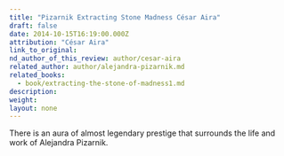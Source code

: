 ```yaml
---
title: "Pizarnik Extracting Stone Madness César Aira"
draft: false
date: 2014-10-15T16:19:00.000Z
attribution: "César Aira"
link_to_original:
nd_author_of_this_review: author/cesar-aira
related_author: author/alejandra-pizarnik.md
related_books:
  - book/extracting-the-stone-of-madness1.md
description:
weight:
layout: none
---
```

There is an aura of almost legendary prestige that surrounds the life and work of Alejandra Pizarnik.

